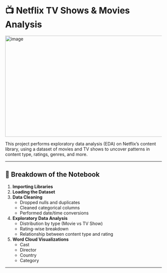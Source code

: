 # 📺 Netflix TV Shows & Movies Analysis
<img width="673" height="326" alt="image" src="https://github.com/user-attachments/assets/b1aee433-1f70-4568-804a-1c3af1f1513e" />

This project performs exploratory data analysis (EDA) on Netflix’s content library, using a dataset of movies and TV shows to uncover patterns in content type, ratings, genres, and more.

---

## 📌 Breakdown of the Notebook

1. **Importing Libraries**
2. **Loading the Dataset**
3. **Data Cleaning**
   - Dropped nulls and duplicates
   - Cleaned categorical columns
   - Performed date/time conversions
4. **Exploratory Data Analysis**
   - Distribution by type (Movie vs TV Show)
   - Rating-wise breakdown
   - Relationship between content type and rating
5. **Word Cloud Visualizations**
   - Cast
   - Director
   - Country
   - Category

---
